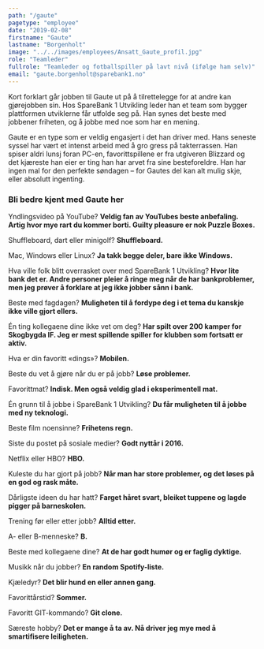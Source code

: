 ```yaml
---
path: "/gaute"
pagetype: "employee"
date: "2019-02-08"
firstname: "Gaute"
lastname: "Borgenholt"
image: "../../images/employees/Ansatt_Gaute_profil.jpg"
role: "Teamleder"
fullrole: "Teamleder og fotballspiller på lavt nivå (ifølge ham selv)"
email: "gaute.borgenholt@sparebank1.no"
---
```


Kort forklart går jobben til Gaute ut på å tilrettelegge for at andre kan gjørejobben sin. Hos SpareBank 1 Utvikling leder han et team som bygger plattformen utviklerne får utfolde seg på. Han synes det beste med jobbener friheten, og å jobbe med noe som har en mening.

Gaute er en type som er veldig engasjert i det han driver med. Hans seneste syssel har vært et intenst arbeid med å gro gress på takterrassen. Han spiser aldri lunsj foran PC-en, favorittspillene er fra utgiveren Blizzard og det kjæreste han eier er ting han har arvet fra sine besteforeldre. Han har ingen mal for den perfekte søndagen – for Gautes del kan alt mulig skje, eller absolutt ingenting.

### Bli bedre kjent med Gaute her

<div class="info-content__questions">

Yndlingsvideo på YouTube?
**Veldig fan av YouTubes beste anbefaling. Artig hvor mye rart du kommer borti. Guilty pleasure er nok Puzzle Boxes.**

Shuffleboard, dart eller minigolf?
**Shuffleboard.**

Mac, Windows eller Linux?
**Ja takk begge deler, bare ikke Windows.**

Hva ville folk blitt overrasket over med SpareBank 1 Utvikling?
**Hvor lite bank det er. Andre personer pleier å ringe meg når de har bankproblemer, men jeg prøver å forklare at jeg ikke jobber sånn i bank.**

Beste med fagdagen?
**Muligheten til å fordype deg i et tema du kanskje ikke ville gjort ellers.**

Én ting kollegaene dine ikke vet om deg?
**Har spilt over 200 kamper for Skogbygda IF. Jeg er mest spillende spiller for klubben som fortsatt er aktiv.**

Hva er din favoritt «dings»?
**Mobilen.**

Beste du vet å gjøre når du er på jobb?
**Løse problemer.**

Favorittmat?
**Indisk. Men også veldig glad i eksperimentell mat.**

Én grunn til å jobbe i SpareBank 1 Utvikling?
**Du får muligheten til å jobbe med ny teknologi.**

Beste film noensinne?
**Frihetens regn.**

Siste du postet på sosiale medier?
**Godt nyttår i 2016.**

Netflix eller HBO?
**HBO.**

Kuleste du har gjort på jobb?
**Når man har store problemer, og det løses på en god og rask måte.**

Dårligste ideen du har hatt?
**Farget håret svart, bleiket tuppene og lagde pigger på barneskolen.**

Trening før eller etter jobb?
**Alltid etter.**

A- eller B-menneske?
**B.**

Beste med kollegaene dine?
**At de har godt humør og er faglig dyktige.**

Musikk når du jobber?
**En random Spotify-liste.**

Kjæledyr?
**Det blir hund en eller annen gang.**

Favorittårstid?
**Sommer.**

Favoritt GIT-kommando?
**Git clone.**

Særeste hobby?
**Det er mange å ta av. Nå driver jeg mye med å smartifisere leiligheten.**

</div>